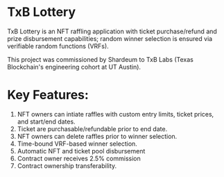 # TxB Lottery

TxB Lottery is an NFT raffling application with ticket purchase/refund and prize disbursement capabilities; random winner selection is ensured via verifiable random functions (VRFs). 

This project was commissioned by Shardeum to TxB Labs (Texas Blockchain's engineering cohort at UT Austin).

# Key Features:

1. NFT owners can intiate raffles with custom entry limits, ticket prices, and start/end dates.
2. Ticket are purchasable/refundable prior to end date.
3. NFT owners can delete raffles prior to winner selection.
4. Time-bound VRF-based winner selection.
5. Automatic NFT and ticket pool disbursement
6. Contract owner receives 2.5% commission
7. Contract ownership transferability.
